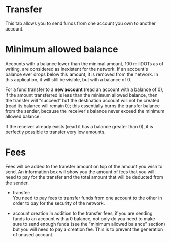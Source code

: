 # Transfer

This tab allows you to send funds from one account you own to another account.

# Minimum allowed balance

Accounts with a balance lower than the minimal amount, 100 miliDOTs as of writing, are considered as inexistent for the network. If an account's balance ever drops below this amount, it is removed from the network. In this application, it will still be visible, but with a balance of 0.

For a fund transfer to a **new account** (read an account with a balance of 0), if the amount transferred is less than the minimum allowed balance, then the transfer will "succeed" but the destination account will not be created (read its balance will remain 0); this essentially burns the transfer balance from the sender, because the receiver's balance never exceed the minimum allowed balance.  

If the receiver already exists (read it has a balance greater than 0), it is perfectly possible to transfer very low amounts.

# Fees

Fees will be added to the transfer amount on top of the amount you wish to send.
An information box will show you the amount of fees that you will need to pay for the transfer and the total amount that will be deducted from the sender.

- transfer:  
  You need to pay fees to transfer funds from one account to the other in order to pay for the security of the network. 

- account creation
  In addition to the transfer fees, if you are sending funds to an account with a 0 balance, not only do you need to make sure to send enough funds (see the  "minimum allowed balance" section) but you will need to pay a creation fee. This is to prevent the generation of unused account.
